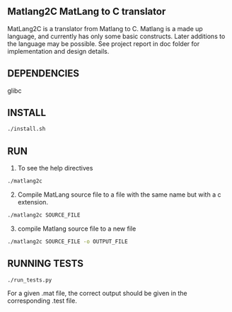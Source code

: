 ## Matlang2C MatLang to C translator
MatLang2C is a translator from Matlang to C. Matlang is a made up language, and
currently has only some basic constructs. Later additions to the language may
be possible.  See project report in doc folder for implementation and
design details.

## DEPENDENCIES
glibc

## INSTALL
```bash
./install.sh
```

## RUN
1. To see the help directives
```bash
./matlang2c
```

2. Compile MatLang source file to a file with the same name but with a c
extension.
```bash
./matlang2c SOURCE_FILE
```

3. compile Matlang source file to a new file
```bash
./matlang2c SOURCE_FILE -o OUTPUT_FILE
```

## RUNNING TESTS
```bash
./run_tests.py
```
For a given .mat file, the correct output should be given in the corresponding
.test file.
